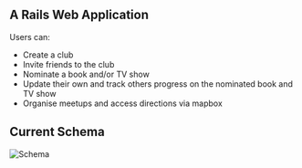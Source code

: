 ## A Rails Web Application


Users can:
  * Create a club
  * Invite friends to the club
  * Nominate a book and/or TV show
  * Update their own and track others progress on the nominated book and TV show
  * Organise meetups and access directions via mapbox

## Current Schema
![Schema](https://res.cloudinary.com/dm6g22zui/image/upload/v1671545641/dslmms1rbdensvijcriu.png)

